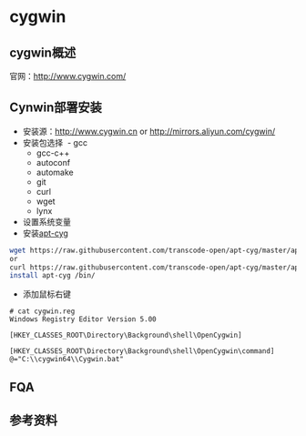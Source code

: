 # cygwin
## cygwin概述
官网：http://www.cygwin.com/

## Cynwin部署安装
- 安装源：http://www.cygwin.cn or http://mirrors.aliyun.com/cygwin/
- 安装包选择
  - gcc
  - gcc-c++
  - autoconf
  - automake
  - git
  - curl
  - wget
  - lynx
- 设置系统变量
- 安装[apt-cyg](https://github.com/transcode-open/apt-cyg)
``` bash
wget https://raw.githubusercontent.com/transcode-open/apt-cyg/master/apt-cyg
or 
curl https://raw.githubusercontent.com/transcode-open/apt-cyg/master/apt-cyg -o apt-cyg
install apt-cyg /bin/
```
- 添加鼠标右键
```
# cat cygwin.reg
Windows Registry Editor Version 5.00  
  
[HKEY_CLASSES_ROOT\Directory\Background\shell\OpenCygwin]  
  
[HKEY_CLASSES_ROOT\Directory\Background\shell\OpenCygwin\command]  
@="C:\\cygwin64\\Cygwin.bat" 
```
## FQA

## 参考资料


